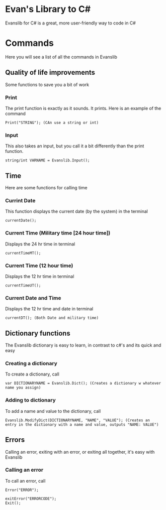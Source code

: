 # Evan's Library to C#
Evanslib for C# is a great, more user-friendly way to code in C#

# Commands
Here you will see a list of all the commands in Evanslib

## Quality of life improvements
Some functions to save you a bit of work

### Print
The print function is exactly as it sounds. It prints. Here is an example of the command

    Print("STRING"); (CAn use a string or int)
### Input
This also takes an input, but you call it a bit differently than the print function.

    string/int VARNAME = Evanslib.Input();

## Time
Here are some functions for calling time

### Currint Date
This function displays the current date (by the system) in the terminal

    currentDate();

### Current Time (Military time [24 hour time])
Displays the 24 hr time in terminal

    currentTimeMT();

### Current Time (12 hour time)
Displays the 12 hr time in terminal

    currentTimeUT();

### Current Date and Time
Displays the 12 hr time and date in terminal

    currentDT(); (Both Date and military time)

## Dictionary functions
The Evanslib dictionary is easy to learn, in contrast to c#'s and its quick and easy

### Creating a dictionary
To create a dictionary, call

    var DICTIONARYNAME = Evanslib.Dict(); (Creates a dictionary w whatever name you assign)

### Adding to dictionary
To add a name and value to the dictionary, call

    Evanslib.ModifyDict(DICTIONARYNAME, "NAME", "VALUE"); (Creates an entry in the dictionary with a name and value, outputs "NAME: VALUE")

## Errors
Calling an error, exiting with an error, or exiting all together, it's easy with Evanslib

### Calling an error
To call an error, call

    Error("ERROR");

    exitError("ERRORCODE");
    Exit();